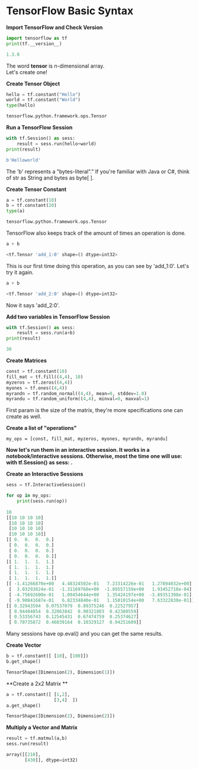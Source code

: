 # TensorFlow Basic Syntax

**Import TensorFlow and Check Version**

```py
import tensorflow as tf
print(tf.__version__)

1.3.0
```

The word **tensor** is n-dimensional array.  
Let's create one!

**Create Tensor Object**

```py
hello = tf.constant("Hello")
world = tf.constant("World")
type(hello)

tensorflow.python.framework.ops.Tensor
```

**Run a TensorFlow Session**

```py
with tf.Session() as sess:
    result = sess.run(hello+world)
print(result)

b'Helloworld'
```

The 'b' represents a "bytes-literal"." If you're familiar with Java or C\#, think of str as String and bytes as byte\[ \].

**Create Tensor Constant**

```py
a = tf.constant(10)
b = tf.constant(20)
type(a)

tensorflow.python.framework.ops.Tensor
```

TensorFlow also keeps track of the amount of times an operation is done.

```py
a + b

<tf.Tensor 'add_1:0' shape=() dtype=int32>
```

This is our first time doing this operation, as you can see by 'add\_1:0'. Let's try it again.

```py
a + b

<tf.Tensor 'add_2:0' shape=() dtype=int32>
```

Now it says 'add\_2:0'.

**Add two variables in TensorFlow Session**

```py
with tf.Session() as sess:
    result = sess.run(a+b)
print(result)

30
```

**Create Matrices**

```py
const = tf.constant(10)
fill_mat = tf.fill((4,4), 10)
myzeros = tf.zeros((4,4))
myones = tf.ones((4,4))
myrandn = tf.random_normal((4,4), mean=0, stddev=1.0)
myrandu = tf.random_uniform((4,4), minval=0, maxval=1)
```

First param is the size of the matrix, they're more specifications one can create as well. 

**Create a list of "operations"**

```
my_ops = [const, fill_mat, myzeros, myones, myrandn, myrandu]
```

**Now let's run them in an interactive session. It works in a notebook/interactive sessions. Otherwise, most the time one will use: with tf.Session\(\) as sess: .**

**Create an Interactive Sessions**

```py
sess = tf.InteractiveSession()

for op in my_ops:
    print(sess.run(op))
    
10
[[10 10 10 10]
 [10 10 10 10]
 [10 10 10 10]
 [10 10 10 10]]
[[ 0.  0.  0.  0.]
 [ 0.  0.  0.  0.]
 [ 0.  0.  0.  0.]
 [ 0.  0.  0.  0.]]
[[ 1.  1.  1.  1.]
 [ 1.  1.  1.  1.]
 [ 1.  1.  1.  1.]
 [ 1.  1.  1.  1.]]
[[ -1.41266870e+00   4.48324502e-01   7.23314226e-01   1.27894032e+00]
 [  3.03293824e-01  -1.31169760e+00  -1.89557159e+00   1.93452710e-04]
 [ -4.75692600e-01   1.09454644e+00   1.35424197e+00  -3.89351398e-01]
 [ -9.90841687e-01   6.82334840e-01   1.15010154e+00   7.63322830e-01]]
[[ 0.32943594  0.07537079  0.89375246  0.22527957]
 [ 0.94404054  0.32063842  0.90321803  0.42380559]
 [ 0.53356743  0.12545431  0.67474759  0.25374627]
 [ 0.70735872  0.46039164  0.10329127  0.94251609]]
```

Many sessions have op.eval\(\) and you can get the same results. 

**Create Vector**

```py
b = tf.constant([ [10], [100]])
b.get_shape()

TensorShape([Dimension(2), Dimension(1)])
```

**Create a 2x2 Matrix **

```py
a = tf.constant([ [1,2],
                  [3,4]  ])
a.get_shape()

TensorShape([Dimension(2), Dimension(2)])
```

**Multiply a Vector and Matrix**

```py
result = tf.matmul(a,b)
sess.run(result)

array([[210],
       [430]], dtype=int32)
```



